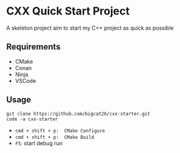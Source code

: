 # CXX Quick Start Project

A skeleton project aim to start my C++ project as quick as possible

## Requirements

- CMake
- Conan
- Ninja
- VSCode

## Usage

```shell
git clone https://github.com/bigcat26/cxx-starter.git
code -a cxx-starter
```

- `cmd + shift + p:  CMake Configure`
- `cmd + shift + p:  CMake Build`
- `F5`: start debug run
